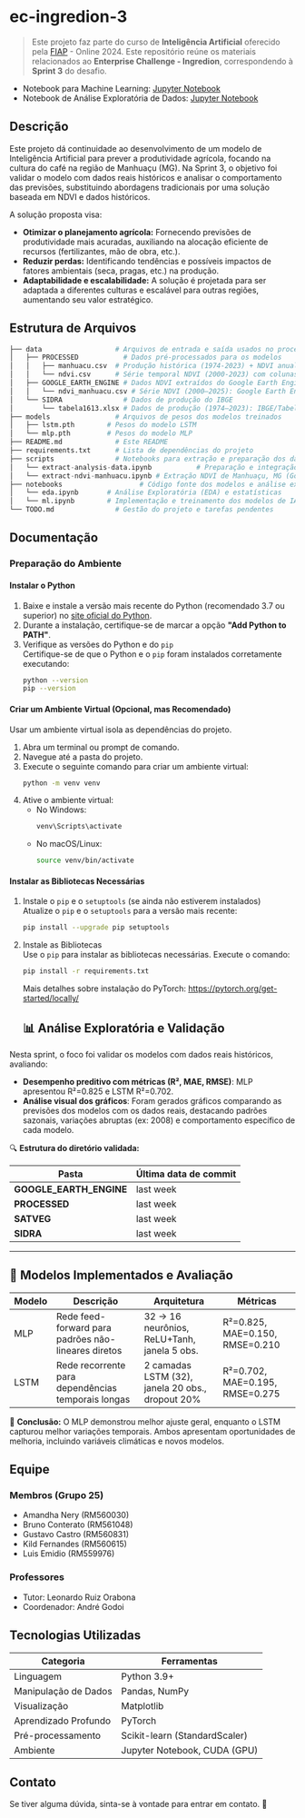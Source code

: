 # ec-ingredion-3

> Este projeto faz parte do curso de **Inteligência Artificial** oferecido pela [FIAP](https://github.com/fiap) - Online 2024. Este repositório reúne os materiais relacionados ao **Enterprise Challenge - Ingredion**, correspondendo à **Sprint 3** do desafio.

- Notebook para Machine Learning: [Jupyter Notebook](./notebooks/ml.ipynb)
- Notebook de Análise Exploratória de Dados: [Jupyter Notebook](./notebooks/eda.ipynb) 

## Descrição

Este projeto dá continuidade ao desenvolvimento de um modelo de Inteligência Artificial para prever a produtividade agrícola, focando na cultura do café na região de Manhuaçu (MG). Na Sprint 3, o objetivo foi validar o modelo com dados reais históricos e analisar o comportamento das previsões, substituindo abordagens tradicionais por uma solução baseada em NDVI e dados históricos.

A solução proposta visa:

*   **Otimizar o planejamento agrícola:** Fornecendo previsões de produtividade mais acuradas, auxiliando na alocação eficiente de recursos (fertilizantes, mão de obra, etc.).
*   **Reduzir perdas:** Identificando tendências e possíveis impactos de fatores ambientais (seca, pragas, etc.) na produção.
*   **Adaptabilidade e escalabilidade:** A solução é projetada para ser adaptada a diferentes culturas e escalável para outras regiões, aumentando seu valor estratégico.

## Estrutura de Arquivos

```py
├── data                  # Arquivos de entrada e saída usados no processo
│   ├── PROCESSED           # Dados pré-processados para os modelos
│   │   ├── manhuacu.csv  # Produção histórica (1974-2023) + NDVI anual médio
│   │   └── ndvi.csv      # Série temporal NDVI (2000-2023) com colunas cíclicas
│   ├── GOOGLE_EARTH_ENGINE # Dados NDVI extraídos do Google Earth Engine
│   │   └── ndvi_manhuacu.csv # Série NDVI (2000–2025): Google Earth Engine
│   └── SIDRA               # Dados de produção do IBGE
│       └── tabela1613.xlsx # Dados de produção (1974–2023): IBGE/Tabela 1613
├── models                # Arquivos de pesos dos modelos treinados
│   ├── lstm.pth        # Pesos do modelo LSTM
│   └── mlp.pth         # Pesos do modelo MLP
├── README.md             # Este README
├── requirements.txt      # Lista de dependências do projeto
├── scripts               # Notebooks para extração e preparação dos dados
│   └── extract-analysis-data.ipynb           # Preparação e integração dos dados para análise
│   └── extract-ndvi-manhuacu.ipynb # Extração NDVI de Manhuaçu, MG (Google Earth Engine)
├── notebooks                   # Código fonte dos modelos e análise exploratória
│   └── eda.ipynb       # Análise Exploratória (EDA) e estatísticas
│   └── ml.ipynb        # Implementação e treinamento dos modelos de IA
└── TODO.md               # Gestão do projeto e tarefas pendentes
```

## Documentação

### Preparação do Ambiente

#### Instalar o Python  

1. Baixe e instale a versão mais recente do Python (recomendado 3.7 ou superior) no [site oficial do Python](https://www.python.org/).  
2. Durante a instalação, certifique-se de marcar a opção **"Add Python to PATH"**.  
3. Verifique as versões do Python e do `pip`  
   Certifique-se de que o Python e o `pip` foram instalados corretamente executando:  
    ```bash
    python --version
    pip --version
    ```

#### Criar um Ambiente Virtual (Opcional, mas Recomendado)  

Usar um ambiente virtual isola as dependências do projeto.

1. Abra um terminal ou prompt de comando.  
2. Navegue até a pasta do projeto.  
3. Execute o seguinte comando para criar um ambiente virtual:  
   ```bash
   python -m venv venv
   ```  
4. Ative o ambiente virtual:  
   - No Windows:  
     ```bash
     venv\Scripts\activate
     ```  
   - No macOS/Linux:  
     ```bash
     source venv/bin/activate
     ```

#### Instalar as Bibliotecas Necessárias

1. Instale o `pip` e o `setuptools` (se ainda não estiverem instalados)  
   Atualize o `pip` e o `setuptools` para a versão mais recente:  
    ```bash
    pip install --upgrade pip setuptools
    ```  
2. Instale as Bibliotecas  
   Use o `pip` para instalar as bibliotecas necessárias. Execute o comando:  
    ```bash
    pip install -r requirements.txt
    ```
   Mais detalhes sobre instalação do PyTorch: https://pytorch.org/get-started/locally/

   ## 📊 Análise Exploratória e Validação

Nesta sprint, o foco foi validar os modelos com dados reais históricos, avaliando:  
- **Desempenho preditivo com métricas (R², MAE, RMSE)**: MLP apresentou R²=0.825 e LSTM R²=0.702.  
- **Análise visual dos gráficos**: Foram gerados gráficos comparando as previsões dos modelos com os dados reais, destacando padrões sazonais, variações abruptas (ex: 2008) e comportamento específico de cada modelo.

🔍 **Estrutura do diretório validada:**

| Pasta                  | Última data de commit |
|------------------------|-----------------------|
| **GOOGLE_EARTH_ENGINE**| last week            |
| **PROCESSED**          | last week            |
| **SATVEG**             | last week            |
| **SIDRA**              | last week            |

---

## 🧠 Modelos Implementados e Avaliação

| Modelo | Descrição | Arquitetura | Métricas |
|--------|-----------|-------------|----------|
| MLP | Rede feed-forward para padrões não-lineares diretos | 32 → 16 neurônios, ReLU+Tanh, janela 5 obs. | R²=0.825, MAE=0.150, RMSE=0.210 |
| LSTM | Rede recorrente para dependências temporais longas | 2 camadas LSTM (32), janela 20 obs., dropout 20% | R²=0.702, MAE=0.195, RMSE=0.275 |

🔸 **Conclusão:** O MLP demonstrou melhor ajuste geral, enquanto o LSTM capturou melhor variações temporais. Ambos apresentam oportunidades de melhoria, incluindo variáveis climáticas e novos modelos.

## Equipe

### Membros (Grupo 25)

- Amandha Nery (RM560030) 
- Bruno Conterato (RM561048)
- Gustavo Castro (RM560831)
- Kild Fernandes (RM560615)
- Luis Emidio (RM559976)

### Professores

- Tutor: Leonardo Ruiz Orabona
- Coordenador: André Godoi

## Tecnologias Utilizadas

| Categoria              | Ferramentas                   |
|------------------------|-------------------------------|
| Linguagem              | Python 3.9+                   |
| Manipulação de Dados   | Pandas, NumPy                 |
| Visualização           | Matplotlib                    |
| Aprendizado Profundo   | PyTorch                       |
| Pré-processamento      | Scikit-learn (StandardScaler) |
| Ambiente               | Jupyter Notebook, CUDA (GPU)  |

## Contato

Se tiver alguma dúvida, sinta-se à vontade para entrar em contato. 🚀
